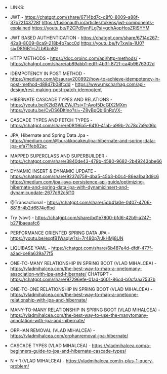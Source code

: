 - LINKS:

- JWT - https://chatgpt.com/share/6714bd7c-d8f0-8009-a88f-37b72143728f
        https://fusionauth.io/articles/tokens/jwt-components-explained
        https://youtu.be/P2CPd9ynFLg?si=gdhAopHosZRiSYYM

- JWT BASED AUTHENTICATION - https://chatgpt.com/share/6714c267-42a8-8009-8ca9-218b4b7acc0d
                             https://youtu.be/fyTxwIa-1U0?si=D8f6B1rsZLbKbnK9

- HTTP METHODS - https://doc.oroinc.com/api/http-methods/
               - https://chatgpt.com/share/ab89abb1-edff-4b3f-872f-ca4b9676302d 

- IDEMPOTENCY IN POST METHOD - https://medium.com/@saurav200892/how-to-achieve-idempotency-in-post-method-d88d7b08fcdd
                             - https://www.mscharhag.com/api-design/rest-making-post-patch-idempotent

- HIBERNATE CASCADE TYPES AND RELATIONS - https://youtu.be/K2Id3WLZWJI?si=T-Avof5DcGIX2MXm
                                          https://youtu.be/CvDS6DltIno?si=-Z8yBpQbI6nRxVX-

- CASCADE TYPES AND FETCH TYPES - https://chatgpt.com/share/e08f96a5-6410-41ab-a99b-2c78c7a9c06c

- JPA, Hibernate and Spring Data Jpa - https://medium.com/@burakkocakeu/jpa-hibernate-and-spring-data-jpa-efa71feb82ac

- MAPPED SUPERCLASS AND SUPERBUILDER - https://chatgpt.com/share/3840de43-479b-4580-9682-2b49243bbe66

- DYNAMIC INSERT & DYNAMIC UPDATE - https://chatgpt.com/share/9237d759-dba5-45b3-b0c4-86ea1ba3d9c6
                                    https://medium.com/jpa-java-persistence-api-guide/optimizing-hibernate-and-spring-data-jpa-with-dynamicinsert-and-dynamicupdate-2677d92c5f10

- @Transactional - https://chatgpt.com/share/5db41a0e-0407-4706-8818-4b2d6874e6bd

- Try (vavr) - https://chatgpt.com/share/bd1e7800-bfd6-42b9-a247-b271baeaafc6

- PERFORMANCE ORIENTED SPRING DATA JPA - https://youtu.be/exqfB1WaqIw?si=7r480p7rJkHMj8UN

- LIQUIBASE YAML - https://chatgpt.com/share/6b487e4d-dfdf-477f-a2ad-ce8a639a77f5

- ONE-TO-MANY RELATIONSHIP IN SPRING BOOT (VLAD MIHALCEA) - https://vladmihalcea.com/the-best-way-to-map-a-onetomany-association-with-jpa-and-hibernate/
                                                  CHATGPT - https://chatgpt.com/share/97296efe-01ad-4601-86cd-b0cfaaa7537b

- ONE-TO-ONE RELATIONSHIP IN SPRING BOOT (VLAD MIHALCEA) - https://vladmihalcea.com/the-best-way-to-map-a-onetoone-relationship-with-jpa-and-hibernate/

- MANY-TO-MANY RELATIONSHIP IN SPRING BOOT (VLAD MIHALCEA) - https://vladmihalcea.com/the-best-way-to-use-the-manytomany-annotation-with-jpa-and-hibernate/

- ORPHAN REMOVAL (VLAD MIHALCEA) - https://vladmihalcea.com/orphanremoval-jpa-hibernate/

- CASCADE TYPES (VLAD MIHALCEA) - https://vladmihalcea.com/a-beginners-guide-to-jpa-and-hibernate-cascade-types/

- N + 1 (VLAD MIHALCEA) - https://vladmihalcea.com/n-plus-1-query-problem/